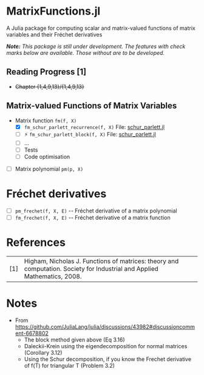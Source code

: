 # MatrixFunctions.jl
A Julia package for computing scalar and matrix-valued functions of matrix variables and their Fréchet derivatives

_**Note:** This package is still under development. The features with check marks below are available. Those without are to be developed._

## Reading Progress [1]
- ~~Chapter {1,4,9,13}/{1,4,9,13}~~

## Matrix-valued Functions of Matrix Variables
- Matrix function `fm(f, X)`
    - [X]  `fm_schur_parlett_recurrence(f, X)` File: [schur_parlett.jl](https://github.com/aravindh-krishnamoorthy/MatrixFunctions.jl/blob/main/src/schur_parlett.jl)
    - [ ] ⚡ `fm_schur_parlett_block(f, X)` File: [schur_parlett.jl](https://github.com/aravindh-krishnamoorthy/MatrixFunctions.jl/blob/main/src/schur_parlett.jl)
    - [ ] ...
    - [ ] Tests
    - [ ] Code optimisation
- [ ] Matrix polynomial `pm(p, X)`

# Fréchet derivatives
- [ ] `pm_frechet(f, X, E)` -- Fréchet derivative of a matrix polynomial
- [ ] `fm_frechet(f, X, E)` -- Fréchet derivative of a matrix function

# References
| | |
| --- | --- |
| [1] | Higham, Nicholas J. Functions of matrices: theory and computation. Society for Industrial and Applied Mathematics, 2008. |

# Notes
- From https://github.com/JuliaLang/julia/discussions/43982#discussioncomment-6678802
  -  The block method given above (Eq 3.16)
  -  Daleckii-Krein using the eigendecomposition for normal matrices (Corollary 3.12)
  -  Using the Schur decomposition, if you know the Frechet derivative of f(T) for triangular T (Problem 3.2)
